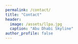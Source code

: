 ```yaml
---
permalink: /contact/
title: "Contact"
header:
  image: /assets/llpa.jpg
  caption: "Abu Dhabi Skyline"
author_profile: false
---
```


